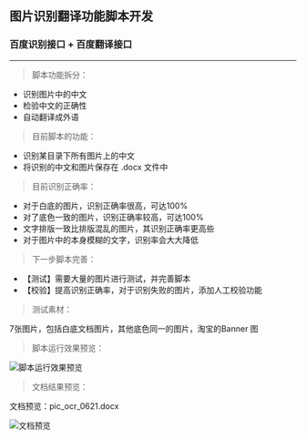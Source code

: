 ## 图片识别翻译功能脚本开发
###  百度识别接口 + 百度翻译接口

---

> 脚本功能拆分：

- 识别图片中的中文
- 检验中文的正确性
- 自动翻译成外语

> 目前脚本的功能：

- 识别某目录下所有图片上的中文
- 将识别的中文和图片保存在 .docx 文件中

> 目前识别正确率：

- 对于白底的图片，识别正确率很高，可达100%
- 对了底色一致的图片，识别正确率较高，可达100%
- 文字排版一致比排版混乱的图片，其识别正确率更高些
- 对于图片中的本身模糊的文字，识别率会大大降低

> 下一步脚本完善：

- 【测试】需要大量的图片进行测试，并完善脚本
- 【校验】提高识别正确率，对于识别失败的图片，添加人工校验功能

> 测试素材：

7张图片，包括白底文档图片，其他底色同一的图片，淘宝的Banner 图

> 脚本运行效果预览：

![脚本运行效果预览](http://px1dnobar.bkt.clouddn.com/running.gif)


> 文档结果预览：

文档预览：pic_ocr_0621.docx 

![文档预览](http://px1dnobar.bkt.clouddn.com/result.png)